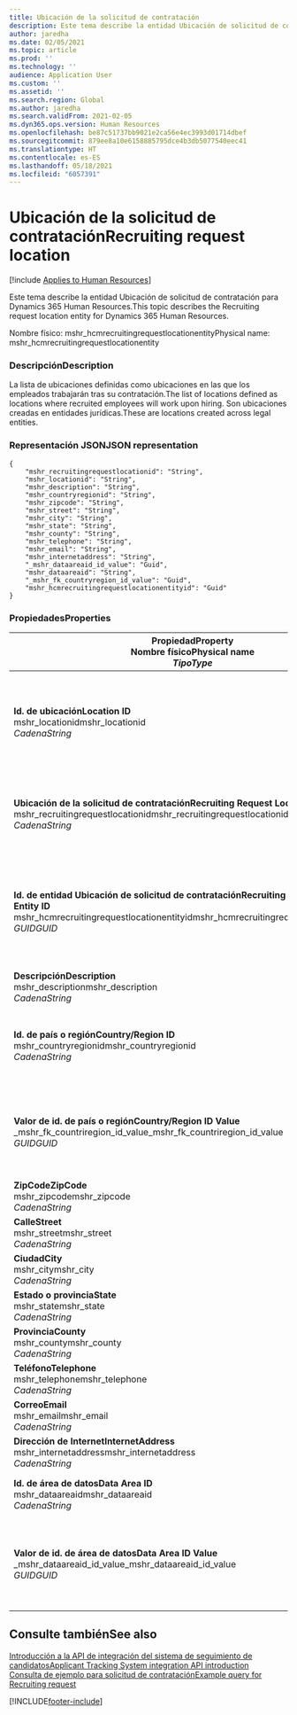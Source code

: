 ```yaml
---
title: Ubicación de la solicitud de contratación
description: Este tema describe la entidad Ubicación de solicitud de contratación para Dynamics 365 Human Resources.
author: jaredha
ms.date: 02/05/2021
ms.topic: article
ms.prod: ''
ms.technology: ''
audience: Application User
ms.custom: ''
ms.assetid: ''
ms.search.region: Global
ms.author: jaredha
ms.search.validFrom: 2021-02-05
ms.dyn365.ops.version: Human Resources
ms.openlocfilehash: be87c51737bb9021e2ca56e4ec3993d01714dbef
ms.sourcegitcommit: 879ee8a10e6158885795dce4b3db5077540eec41
ms.translationtype: HT
ms.contentlocale: es-ES
ms.lasthandoff: 05/18/2021
ms.locfileid: "6057391"
---
```

# <a name="recruiting-request-location"></a><span data-ttu-id="1d0f9-103">Ubicación de la solicitud de contratación</span><span class="sxs-lookup"><span data-stu-id="1d0f9-103">Recruiting request location</span></span>

[!include [Applies to Human Resources](../includes/applies-to-hr.md)]

<span data-ttu-id="1d0f9-104">Este tema describe la entidad Ubicación de solicitud de contratación para Dynamics 365 Human Resources.</span><span class="sxs-lookup"><span data-stu-id="1d0f9-104">This topic describes the Recruiting request location entity for Dynamics 365 Human Resources.</span></span>

<span data-ttu-id="1d0f9-105">Nombre físico: mshr_hcmrecruitingrequestlocationentity</span><span class="sxs-lookup"><span data-stu-id="1d0f9-105">Physical name: mshr_hcmrecruitingrequestlocationentity</span></span>

### <a name="description"></a><span data-ttu-id="1d0f9-106">Descripción</span><span class="sxs-lookup"><span data-stu-id="1d0f9-106">Description</span></span>

<span data-ttu-id="1d0f9-107">La lista de ubicaciones definidas como ubicaciones en las que los empleados trabajarán tras su contratación.</span><span class="sxs-lookup"><span data-stu-id="1d0f9-107">The list of locations defined as locations where recruited employees will work upon hiring.</span></span> <span data-ttu-id="1d0f9-108">Son ubicaciones creadas en entidades jurídicas.</span><span class="sxs-lookup"><span data-stu-id="1d0f9-108">These are locations created across legal entities.</span></span>

### <a name="json-representation"></a><span data-ttu-id="1d0f9-109">Representación JSON</span><span class="sxs-lookup"><span data-stu-id="1d0f9-109">JSON representation</span></span>

```
{
    "mshr_recruitingrequestlocationid": "String",
    "mshr_locationid": "String",
    "mshr_description": "String",
    "mshr_countryregionid": "String",
    "mshr_zipcode": "String",
    "mshr_street": "String",
    "mshr_city": "String",
    "mshr_state": "String",
    "mshr_county": "String",
    "mshr_telephone": "String",
    "mshr_email": "String",
    "mshr_internetaddress": "String",
    "_mshr_dataareaid_id_value": "Guid",
    "mshr_dataareaid": "String",
    "_mshr_fk_countryregion_id_value": "Guid",
    "mshr_hcmrecruitingrequestlocationentityid": "Guid"
}
```

### <a name="properties"></a><span data-ttu-id="1d0f9-110">Propiedades</span><span class="sxs-lookup"><span data-stu-id="1d0f9-110">Properties</span></span>

| <span data-ttu-id="1d0f9-111">Propiedad</span><span class="sxs-lookup"><span data-stu-id="1d0f9-111">Property</span></span><br><span data-ttu-id="1d0f9-112">**Nombre físico**</span><span class="sxs-lookup"><span data-stu-id="1d0f9-112">**Physical name**</span></span><br><span data-ttu-id="1d0f9-113">**_Tipo_**</span><span class="sxs-lookup"><span data-stu-id="1d0f9-113">**_Type_**</span></span> | <span data-ttu-id="1d0f9-114">Utilizar</span><span class="sxs-lookup"><span data-stu-id="1d0f9-114">Use</span></span> | <span data-ttu-id="1d0f9-115">Descripción</span><span class="sxs-lookup"><span data-stu-id="1d0f9-115">Description</span></span> |
| --- | --- | --- |
| <span data-ttu-id="1d0f9-116">**Id. de ubicación**</span><span class="sxs-lookup"><span data-stu-id="1d0f9-116">**Location ID**</span></span><br><span data-ttu-id="1d0f9-117">mshr_locationid</span><span class="sxs-lookup"><span data-stu-id="1d0f9-117">mshr_locationid</span></span><br><span data-ttu-id="1d0f9-118">*Cadena*</span><span class="sxs-lookup"><span data-stu-id="1d0f9-118">*String*</span></span> | <span data-ttu-id="1d0f9-119">Escribir una vez</span><span class="sxs-lookup"><span data-stu-id="1d0f9-119">Write-once</span></span><br><span data-ttu-id="1d0f9-120">Obligatorio</span><span class="sxs-lookup"><span data-stu-id="1d0f9-120">Required</span></span> | <span data-ttu-id="1d0f9-121">Identificador de la ubicación de contratación generado por el sistema y legible para el usuario.</span><span class="sxs-lookup"><span data-stu-id="1d0f9-121">The system-generated, user-readable identifier for the recruiting location.</span></span> |
| <span data-ttu-id="1d0f9-122">**Ubicación de la solicitud de contratación**</span><span class="sxs-lookup"><span data-stu-id="1d0f9-122">**Recruiting Request Location**</span></span><br><span data-ttu-id="1d0f9-123">mshr_recruitingrequestlocationid</span><span class="sxs-lookup"><span data-stu-id="1d0f9-123">mshr_recruitingrequestlocationid</span></span><br><span data-ttu-id="1d0f9-124">*Cadena*</span><span class="sxs-lookup"><span data-stu-id="1d0f9-124">*String*</span></span> | <span data-ttu-id="1d0f9-125">Escribir una vez</span><span class="sxs-lookup"><span data-stu-id="1d0f9-125">Write-once</span></span><br><span data-ttu-id="1d0f9-126">Obligatorio</span><span class="sxs-lookup"><span data-stu-id="1d0f9-126">Required</span></span> | <span data-ttu-id="1d0f9-127">Identificador único definido por el usuario para la ubicación de contratación.</span><span class="sxs-lookup"><span data-stu-id="1d0f9-127">User-defined unique identifier for the recruiting location.</span></span> |
| <span data-ttu-id="1d0f9-128">**Id. de entidad Ubicación de solicitud de contratación**</span><span class="sxs-lookup"><span data-stu-id="1d0f9-128">**Recruiting Request Location Entity ID**</span></span><br><span data-ttu-id="1d0f9-129">mshr_hcmrecruitingrequestlocationentityid</span><span class="sxs-lookup"><span data-stu-id="1d0f9-129">mshr_hcmrecruitingrequestlocationentityid</span></span><br><span data-ttu-id="1d0f9-130">*GUID*</span><span class="sxs-lookup"><span data-stu-id="1d0f9-130">*GUID*</span></span> | <span data-ttu-id="1d0f9-131">Solo lectura</span><span class="sxs-lookup"><span data-stu-id="1d0f9-131">Read-only</span></span><br><span data-ttu-id="1d0f9-132">Obligatorio</span><span class="sxs-lookup"><span data-stu-id="1d0f9-132">Required</span></span> | <span data-ttu-id="1d0f9-133">Identificador único generado por el sistema para el registro Ubicación de solicitud de contratación.</span><span class="sxs-lookup"><span data-stu-id="1d0f9-133">System-generated unique identifier for the recruiting request location record.</span></span> |
| <span data-ttu-id="1d0f9-134">**Descripción**</span><span class="sxs-lookup"><span data-stu-id="1d0f9-134">**Description**</span></span><br><span data-ttu-id="1d0f9-135">mshr_description</span><span class="sxs-lookup"><span data-stu-id="1d0f9-135">mshr_description</span></span><br><span data-ttu-id="1d0f9-136">*Cadena*</span><span class="sxs-lookup"><span data-stu-id="1d0f9-136">*String*</span></span> | <span data-ttu-id="1d0f9-137">Leer/Escribir</span><span class="sxs-lookup"><span data-stu-id="1d0f9-137">Read/write</span></span><br><span data-ttu-id="1d0f9-138">Obligatorio</span><span class="sxs-lookup"><span data-stu-id="1d0f9-138">Required</span></span> | <span data-ttu-id="1d0f9-139">Descripción de la ubicación.</span><span class="sxs-lookup"><span data-stu-id="1d0f9-139">Description of the location.</span></span> |
| <span data-ttu-id="1d0f9-140">**Id. de país o región**</span><span class="sxs-lookup"><span data-stu-id="1d0f9-140">**Country/Region ID**</span></span><br><span data-ttu-id="1d0f9-141">mshr_countryregionid</span><span class="sxs-lookup"><span data-stu-id="1d0f9-141">mshr_countryregionid</span></span><br><span data-ttu-id="1d0f9-142">*Cadena*</span><span class="sxs-lookup"><span data-stu-id="1d0f9-142">*String*</span></span> | <span data-ttu-id="1d0f9-143">Solo lectura</span><span class="sxs-lookup"><span data-stu-id="1d0f9-143">Read-only</span></span><br><span data-ttu-id="1d0f9-144">Opcional</span><span class="sxs-lookup"><span data-stu-id="1d0f9-144">Optional</span></span> | <span data-ttu-id="1d0f9-145">Especifica el país o la región donde el candidato tiene la ciudadanía.</span><span class="sxs-lookup"><span data-stu-id="1d0f9-145">Specifies the country or region where the candidate has citizenship.</span></span> |
| <span data-ttu-id="1d0f9-146">**Valor de id. de país o región**</span><span class="sxs-lookup"><span data-stu-id="1d0f9-146">**Country/Region ID Value**</span></span><br><span data-ttu-id="1d0f9-147">_mshr_fk_countriregion_id_value</span><span class="sxs-lookup"><span data-stu-id="1d0f9-147">_mshr_fk_countriregion_id_value</span></span><br><span data-ttu-id="1d0f9-148">*GUID*</span><span class="sxs-lookup"><span data-stu-id="1d0f9-148">*GUID*</span></span> | <span data-ttu-id="1d0f9-149">Solo lectura</span><span class="sxs-lookup"><span data-stu-id="1d0f9-149">Read-only</span></span><br><span data-ttu-id="1d0f9-150">Opcional</span><span class="sxs-lookup"><span data-stu-id="1d0f9-150">Optional</span></span><br><span data-ttu-id="1d0f9-151">Clave externa: mshr_logisticaddresscountryregionentityid de mshr_logisticsaddresscountryregionentity</span><span class="sxs-lookup"><span data-stu-id="1d0f9-151">Foreign key: mshr_logisticaddresscountryregionentityid of mshr_logisticsaddresscountryregionentity</span></span> | <span data-ttu-id="1d0f9-152">Identificador único del país o región de la dirección generado por el sistema.</span><span class="sxs-lookup"><span data-stu-id="1d0f9-152">System-generated unique identifier of the country/region of the address.</span></span> |
| <span data-ttu-id="1d0f9-153">**ZipCode**</span><span class="sxs-lookup"><span data-stu-id="1d0f9-153">**ZipCode**</span></span><br><span data-ttu-id="1d0f9-154">mshr_zipcode</span><span class="sxs-lookup"><span data-stu-id="1d0f9-154">mshr_zipcode</span></span><br><span data-ttu-id="1d0f9-155">*Cadena*</span><span class="sxs-lookup"><span data-stu-id="1d0f9-155">*String*</span></span> | <span data-ttu-id="1d0f9-156">Solo lectura</span><span class="sxs-lookup"><span data-stu-id="1d0f9-156">Read-only</span></span><br><span data-ttu-id="1d0f9-157">Opcional</span><span class="sxs-lookup"><span data-stu-id="1d0f9-157">Optional</span></span> | <span data-ttu-id="1d0f9-158">Código postal.</span><span class="sxs-lookup"><span data-stu-id="1d0f9-158">Zip/postal code.</span></span> |
| <span data-ttu-id="1d0f9-159">**Calle**</span><span class="sxs-lookup"><span data-stu-id="1d0f9-159">**Street**</span></span><br><span data-ttu-id="1d0f9-160">mshr_street</span><span class="sxs-lookup"><span data-stu-id="1d0f9-160">mshr_street</span></span><br><span data-ttu-id="1d0f9-161">*Cadena*</span><span class="sxs-lookup"><span data-stu-id="1d0f9-161">*String*</span></span> | <span data-ttu-id="1d0f9-162">Solo lectura</span><span class="sxs-lookup"><span data-stu-id="1d0f9-162">Read-only</span></span><br><span data-ttu-id="1d0f9-163">Opcional</span><span class="sxs-lookup"><span data-stu-id="1d0f9-163">Optional</span></span> | <span data-ttu-id="1d0f9-164">Dirección postal.</span><span class="sxs-lookup"><span data-stu-id="1d0f9-164">Street address.</span></span> |
| <span data-ttu-id="1d0f9-165">**Ciudad**</span><span class="sxs-lookup"><span data-stu-id="1d0f9-165">**City**</span></span><br><span data-ttu-id="1d0f9-166">mshr_city</span><span class="sxs-lookup"><span data-stu-id="1d0f9-166">mshr_city</span></span><br><span data-ttu-id="1d0f9-167">*Cadena*</span><span class="sxs-lookup"><span data-stu-id="1d0f9-167">*String*</span></span> | <span data-ttu-id="1d0f9-168">Solo lectura</span><span class="sxs-lookup"><span data-stu-id="1d0f9-168">Read-only</span></span><br><span data-ttu-id="1d0f9-169">Opcional</span><span class="sxs-lookup"><span data-stu-id="1d0f9-169">Optional</span></span> | <span data-ttu-id="1d0f9-170">Ciudad.</span><span class="sxs-lookup"><span data-stu-id="1d0f9-170">City.</span></span> |
| <span data-ttu-id="1d0f9-171">**Estado o provincia**</span><span class="sxs-lookup"><span data-stu-id="1d0f9-171">**State**</span></span><br><span data-ttu-id="1d0f9-172">mshr_state</span><span class="sxs-lookup"><span data-stu-id="1d0f9-172">mshr_state</span></span><br><span data-ttu-id="1d0f9-173">*Cadena*</span><span class="sxs-lookup"><span data-stu-id="1d0f9-173">*String*</span></span> | <span data-ttu-id="1d0f9-174">Solo lectura</span><span class="sxs-lookup"><span data-stu-id="1d0f9-174">Read-only</span></span><br><span data-ttu-id="1d0f9-175">Opcional</span><span class="sxs-lookup"><span data-stu-id="1d0f9-175">Optional</span></span> | <span data-ttu-id="1d0f9-176">Comunidad autónoma o provincia.</span><span class="sxs-lookup"><span data-stu-id="1d0f9-176">State or province.</span></span> |
| <span data-ttu-id="1d0f9-177">**Provincia**</span><span class="sxs-lookup"><span data-stu-id="1d0f9-177">**County**</span></span><br><span data-ttu-id="1d0f9-178">mshr_county</span><span class="sxs-lookup"><span data-stu-id="1d0f9-178">mshr_county</span></span><br><span data-ttu-id="1d0f9-179">*Cadena*</span><span class="sxs-lookup"><span data-stu-id="1d0f9-179">*String*</span></span> | <span data-ttu-id="1d0f9-180">Solo lectura</span><span class="sxs-lookup"><span data-stu-id="1d0f9-180">Read-only</span></span><br><span data-ttu-id="1d0f9-181">Opcional</span><span class="sxs-lookup"><span data-stu-id="1d0f9-181">Optional</span></span> | <span data-ttu-id="1d0f9-182">Provincia.</span><span class="sxs-lookup"><span data-stu-id="1d0f9-182">County.</span></span> |
| <span data-ttu-id="1d0f9-183">**Teléfono**</span><span class="sxs-lookup"><span data-stu-id="1d0f9-183">**Telephone**</span></span><br><span data-ttu-id="1d0f9-184">mshr_telephone</span><span class="sxs-lookup"><span data-stu-id="1d0f9-184">mshr_telephone</span></span><br><span data-ttu-id="1d0f9-185">*Cadena*</span><span class="sxs-lookup"><span data-stu-id="1d0f9-185">*String*</span></span> | <span data-ttu-id="1d0f9-186">Leer/Escribir</span><span class="sxs-lookup"><span data-stu-id="1d0f9-186">Read/write</span></span><br><span data-ttu-id="1d0f9-187">Opcional</span><span class="sxs-lookup"><span data-stu-id="1d0f9-187">Optional</span></span> | <span data-ttu-id="1d0f9-188">Número de teléfono de la ubicación.</span><span class="sxs-lookup"><span data-stu-id="1d0f9-188">Telephone number for the location.</span></span> |
| <span data-ttu-id="1d0f9-189">**Correo**</span><span class="sxs-lookup"><span data-stu-id="1d0f9-189">**Email**</span></span><br><span data-ttu-id="1d0f9-190">mshr_email</span><span class="sxs-lookup"><span data-stu-id="1d0f9-190">mshr_email</span></span><br><span data-ttu-id="1d0f9-191">*Cadena*</span><span class="sxs-lookup"><span data-stu-id="1d0f9-191">*String*</span></span> | <span data-ttu-id="1d0f9-192">Leer/Escribir</span><span class="sxs-lookup"><span data-stu-id="1d0f9-192">Read/write</span></span><br><span data-ttu-id="1d0f9-193">Opcional</span><span class="sxs-lookup"><span data-stu-id="1d0f9-193">Optional</span></span> | <span data-ttu-id="1d0f9-194">Dirección de correo electrónico.</span><span class="sxs-lookup"><span data-stu-id="1d0f9-194">Email address.</span></span> |
| <span data-ttu-id="1d0f9-195">**Dirección de Internet**</span><span class="sxs-lookup"><span data-stu-id="1d0f9-195">**InternetAddress**</span></span><br><span data-ttu-id="1d0f9-196">mshr_internetaddress</span><span class="sxs-lookup"><span data-stu-id="1d0f9-196">mshr_internetaddress</span></span><br><span data-ttu-id="1d0f9-197">*Cadena*</span><span class="sxs-lookup"><span data-stu-id="1d0f9-197">*String*</span></span> | <span data-ttu-id="1d0f9-198">Leer/Escribir</span><span class="sxs-lookup"><span data-stu-id="1d0f9-198">Read/write</span></span><br><span data-ttu-id="1d0f9-199">Opcional</span><span class="sxs-lookup"><span data-stu-id="1d0f9-199">Optional</span></span> | <span data-ttu-id="1d0f9-200">URL del sitio web de la ubicación.</span><span class="sxs-lookup"><span data-stu-id="1d0f9-200">URL for the location website.</span></span> |
| <span data-ttu-id="1d0f9-201">**Id. de área de datos**</span><span class="sxs-lookup"><span data-stu-id="1d0f9-201">**Data Area ID**</span></span><br><span data-ttu-id="1d0f9-202">mshr_dataareaid</span><span class="sxs-lookup"><span data-stu-id="1d0f9-202">mshr_dataareaid</span></span><br><span data-ttu-id="1d0f9-203">*Cadena*</span><span class="sxs-lookup"><span data-stu-id="1d0f9-203">*String*</span></span> | <span data-ttu-id="1d0f9-204">Leer/Escribir</span><span class="sxs-lookup"><span data-stu-id="1d0f9-204">Read/write</span></span><br><span data-ttu-id="1d0f9-205">Opcional</span><span class="sxs-lookup"><span data-stu-id="1d0f9-205">Optional</span></span> | <span data-ttu-id="1d0f9-206">Especifica la entidad jurídica (empresa).</span><span class="sxs-lookup"><span data-stu-id="1d0f9-206">Specifies the legal entity (company).</span></span> |
| <span data-ttu-id="1d0f9-207">**Valor de id. de área de datos**</span><span class="sxs-lookup"><span data-stu-id="1d0f9-207">**Data Area ID Value**</span></span><br><span data-ttu-id="1d0f9-208">_mshr_dataareaid_id_value</span><span class="sxs-lookup"><span data-stu-id="1d0f9-208">_mshr_dataareaid_id_value</span></span><br><span data-ttu-id="1d0f9-209">*GUID*</span><span class="sxs-lookup"><span data-stu-id="1d0f9-209">*GUID*</span></span> | <span data-ttu-id="1d0f9-210">Solo lectura</span><span class="sxs-lookup"><span data-stu-id="1d0f9-210">Read-only</span></span><br><span data-ttu-id="1d0f9-211">Opcional</span><span class="sxs-lookup"><span data-stu-id="1d0f9-211">Optional</span></span><br><span data-ttu-id="1d0f9-212">Clave externa: entidad cdm_companyid of cdm_company</span><span class="sxs-lookup"><span data-stu-id="1d0f9-212">Foreign key: cdm_companyid of cdm_company entity</span></span> | <span data-ttu-id="1d0f9-213">Valor GUID generado por el sistema que identifica a la entidad jurídica (empresa).</span><span class="sxs-lookup"><span data-stu-id="1d0f9-213">System-generated GUID value identifying the legal entity (company).</span></span> |

## <a name="see-also"></a><span data-ttu-id="1d0f9-214">Consulte también</span><span class="sxs-lookup"><span data-stu-id="1d0f9-214">See also</span></span>

[<span data-ttu-id="1d0f9-215">Introducción a la API de integración del sistema de seguimiento de candidatos</span><span class="sxs-lookup"><span data-stu-id="1d0f9-215">Applicant Tracking System integration API introduction</span></span>](hr-admin-integration-ats-api-introduction.md)<br>
[<span data-ttu-id="1d0f9-216">Consulta de ejemplo para solicitud de contratación</span><span class="sxs-lookup"><span data-stu-id="1d0f9-216">Example query for Recruiting request</span></span>](hr-admin-integration-ats-api-recruiting-request-example-query.md)



[!INCLUDE[footer-include](../includes/footer-banner.md)]